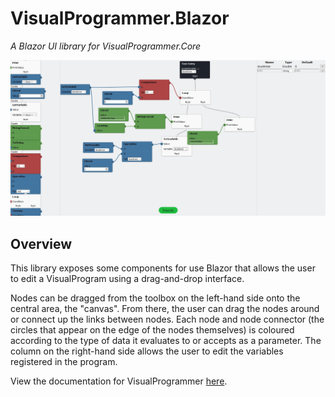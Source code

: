 # VisualProgrammer.Blazor

*A Blazor UI library for VisualProgrammer.Core*

![Preview](./.media/preview.jpg)

## Overview

This library exposes some components for use Blazor that allows the user to edit a VisualProgram using a drag-and-drop interface.

Nodes can be dragged from the toolbox on the left-hand side onto the central area, the "canvas". From there, the user can drag the nodes around or connect up the links between nodes. Each node and node connector (the circles that appear on the edge of the nodes themselves) is coloured according to the type of data it evaluates to or accepts as a parameter. The column on the right-hand side allows the user to edit the variables registered in the program.

View the documentation for VisualProgrammer [here](https://wibble199.github.io/VisualProgrammer/doc/).
